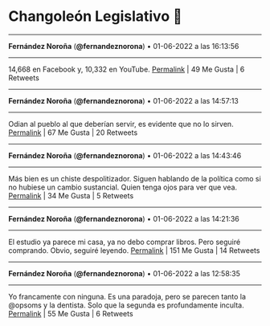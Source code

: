 # Changoleón Legislativo 🙈
*****
**Fernández Noroña** (**@fernandeznorona**) • 01-06-2022 a las 16:13:56
*****
14,668 en Facebook y, 10,332 en YouTube.
[Permalink](https://twitter.com/fernandeznorona/status/1532153506152562690) | 49 Me Gusta | 6 Retweets
*****
**Fernández Noroña** (**@fernandeznorona**) • 01-06-2022 a las 14:57:13
*****
Odian al pueblo al que deberían servir, es evidente que no lo sirven.
[Permalink](https://twitter.com/fernandeznorona/status/1532134200282955777) | 67 Me Gusta | 20 Retweets
*****
**Fernández Noroña** (**@fernandeznorona**) • 01-06-2022 a las 14:43:46
*****
Más bien es un chiste despolitizador. Siguen hablando de la política como si no hubiese un cambio sustancial. Quien tenga ojos para ver que vea.
[Permalink](https://twitter.com/fernandeznorona/status/1532130814208638982) | 34 Me Gusta | 5 Retweets
*****
**Fernández Noroña** (**@fernandeznorona**) • 01-06-2022 a las 14:21:36
*****
El estudio ya parece mi casa, ya no debo comprar libros. Pero seguiré comprando. Obvio, seguiré leyendo.
[Permalink](https://twitter.com/fernandeznorona/status/1532125236489076745) | 151 Me Gusta | 14 Retweets
*****
**Fernández Noroña** (**@fernandeznorona**) • 01-06-2022 a las 12:58:35
*****
Yo francamente con ninguna. Es una paradoja, pero se parecen tanto la @opsoms y la dentista. Solo que la segunda es profundamente inculta.
[Permalink](https://twitter.com/fernandeznorona/status/1532104342811168771) | 55 Me Gusta | 6 Retweets